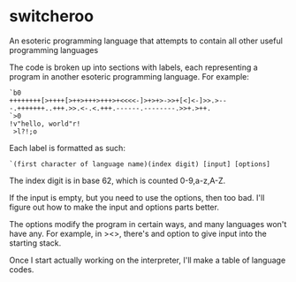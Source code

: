 # switcheroo
An esoteric programming language that attempts to contain all other useful programming languages

The code is broken up into sections with labels, each representing a program in another esoteric programming language.
For example:

    `b0
    ++++++++[>++++[>++>+++>+++>+<<<<-]>+>+>->>+[<]<-]>>.>---.+++++++..+++.>>.<-.<.+++.------.--------.>>+.>++.
    `>0
    !v"hello, world"r!
     >l?!;o

Each label is formatted as such:

    `(first character of language name)(index digit) [input] [options]

The index digit is in base 62, which is counted 0-9,a-z,A-Z.

If the input is empty, but you need to use the options, then too bad. I'll figure out how to make the input and options parts better.

The options modify the program in certain ways, and many languages won't have any. For example, in ><>, there's and option to give input into the starting stack.

Once I start actually working on the interpreter, I'll make a table of language codes.
